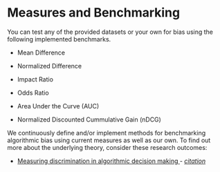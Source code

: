 # Measures and Benchmarking




You can test any of the provided datasets or your own for bias using the following implemented benchmarks.

- Mean Difference

- Normalized Difference

- Impact Ratio

- Odds Ratio

- Area Under the Curve (AUC)

- Normalized Discounted Cummulative Gain (nDCG)



We continuously define and/or implement methods for benchmarking algorithmic bias using current measures as well as our own.
To find out more about the underlying theory, consider these research outcomes:

- [Measuring discrimination in algorithmic decision making
](https://link.springer.com/article/10.1007%2Fs10618-017-0506-1) - <i>[citation](https://citation-needed.springer.com/v2/references/10.1007/s10618-017-0506-1?format=bibtex&flavour=citation)</i>

